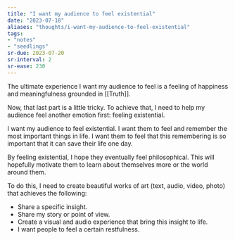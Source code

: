```yaml
---
title: "I want my audience to feel existential"
date: "2023-07-18"
aliases: "thoughts/i-want-my-audience-to-feel-existential"
tags:
- "notes"
- "seedlings"
sr-due: 2023-07-20
sr-interval: 2
sr-ease: 230
---
```


The ultimate experience I want my audience to feel is a feeling of happiness and meaningfulness grounded in [[Truth]].

Now, that last part is a little tricky. To achieve that, I need to help my audience feel another emotion first: feeling existential.

I want my audience to feel existential. I want them to feel and remember the most important things in life. I want them to feel that this remembering is so important that it can save their life one day.

By feeling existential, I hope they eventually feel philosophical. This will hopefully motivate them to learn about themselves more or the world around them.

To do this, I need to create beautiful works of art (text, audio, video, photo) that achieves the following:

- Share a specific insight.
- Share my story or point of view.
- Create a visual and audio experience that bring this insight to life.
- I want people to feel a certain restfulness.


